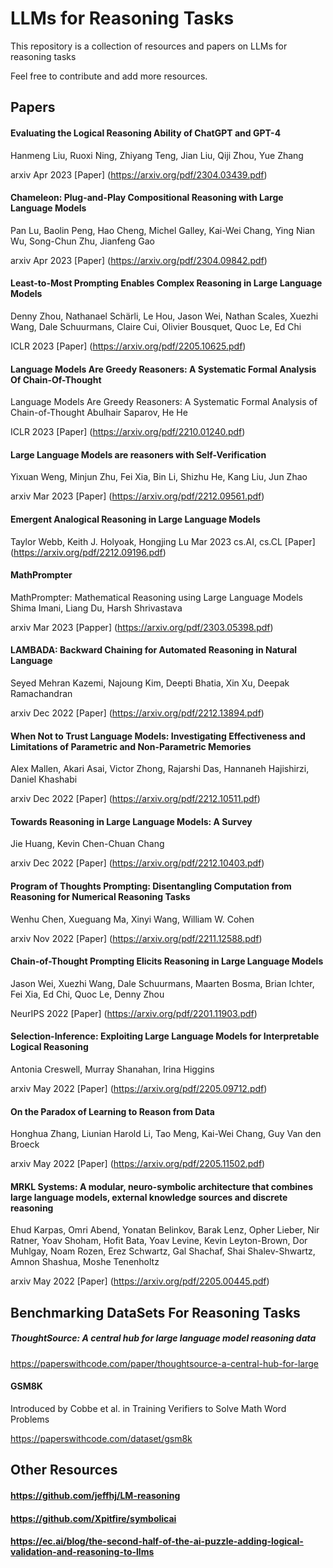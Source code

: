 # LLMs for Reasoning Tasks


This repository is a collection of resources and papers on LLMs for reasoning tasks

Feel free to contribute and add more resources.
 

## Papers

#### Evaluating the Logical Reasoning Ability of ChatGPT and GPT-4
Hanmeng Liu, Ruoxi Ning, Zhiyang Teng, Jian Liu, Qiji Zhou, Yue Zhang

arxiv Apr 2023 [Paper] (https://arxiv.org/pdf/2304.03439.pdf)

#### Chameleon: Plug-and-Play Compositional Reasoning with Large Language Models
Pan Lu, Baolin Peng, Hao Cheng, Michel Galley, Kai-Wei Chang, Ying Nian Wu, Song-Chun Zhu, Jianfeng Gao 

arxiv Apr 2023 [Paper] (https://arxiv.org/pdf/2304.09842.pdf)

#### Least-to-Most Prompting Enables Complex Reasoning in Large Language Models
Denny Zhou, Nathanael Schärli, Le Hou, Jason Wei, Nathan Scales, Xuezhi Wang, Dale Schuurmans, Claire Cui, Olivier Bousquet, Quoc Le, Ed Chi

ICLR 2023 [Paper] (https://arxiv.org/pdf/2205.10625.pdf)

#### Language Models Are Greedy Reasoners: A Systematic Formal Analysis Of Chain-Of-Thought
Language Models Are Greedy Reasoners: A Systematic Formal Analysis of Chain-of-Thought
Abulhair Saparov, He He

ICLR 2023 [Paper] (https://arxiv.org/pdf/2210.01240.pdf)

#### Large Language Models are reasoners with Self-Verification
Yixuan Weng, Minjun Zhu, Fei Xia, Bin Li, Shizhu He, Kang Liu, Jun Zhao 

arxiv Mar 2023 [Paper] (https://arxiv.org/pdf/2212.09561.pdf)

#### Emergent Analogical Reasoning in Large Language Models
Taylor Webb, Keith J. Holyoak, Hongjing Lu
Mar 2023 cs.AI, cs.CL [Paper] (https://arxiv.org/pdf/2212.09196.pdf)

####  MathPrompter 
MathPrompter: Mathematical Reasoning using Large Language Models
Shima Imani, Liang Du, Harsh Shrivastava

arxiv Mar 2023 [Papper] (https://arxiv.org/pdf/2303.05398.pdf)

#### LAMBADA: Backward Chaining for Automated Reasoning in Natural Language
Seyed Mehran Kazemi, Najoung Kim, Deepti Bhatia, Xin Xu, Deepak Ramachandran 

arxiv Dec 2022 [Paper] (https://arxiv.org/pdf/2212.13894.pdf)

#### When Not to Trust Language Models: Investigating Effectiveness and Limitations of Parametric and Non-Parametric Memories
Alex Mallen, Akari Asai, Victor Zhong, Rajarshi Das, Hannaneh Hajishirzi, Daniel Khashabi 

arxiv Dec 2022 [Paper] (https://arxiv.org/pdf/2212.10511.pdf)

#### Towards Reasoning in Large Language Models: A Survey
Jie Huang, Kevin Chen-Chuan Chang

arxiv Dec 2022 [Paper] (https://arxiv.org/pdf/2212.10403.pdf)

#### Program of Thoughts Prompting: Disentangling Computation from Reasoning for Numerical Reasoning Tasks
Wenhu Chen, Xueguang Ma, Xinyi Wang, William W. Cohen

arxiv Nov 2022 [Paper] (https://arxiv.org/pdf/2211.12588.pdf)

#### Chain-of-Thought Prompting Elicits Reasoning in Large Language Models
Jason Wei, Xuezhi Wang, Dale Schuurmans, Maarten Bosma, Brian Ichter, Fei Xia, Ed Chi, Quoc Le, Denny Zhou 

NeurIPS 2022 [Paper] (https://arxiv.org/pdf/2201.11903.pdf)

#### Selection-Inference: Exploiting Large Language Models for Interpretable Logical Reasoning
Antonia Creswell, Murray Shanahan, Irina Higgins

arxiv May 2022 [Paper] (https://arxiv.org/pdf/2205.09712.pdf)

#### On the Paradox of Learning to Reason from Data
Honghua Zhang, Liunian Harold Li, Tao Meng, Kai-Wei Chang, Guy Van den Broeck 

arxiv May 2022 [Paper] (https://arxiv.org/pdf/2205.11502.pdf)

#### MRKL Systems: A modular, neuro-symbolic architecture that combines large language models, external knowledge sources and discrete reasoning
Ehud Karpas, Omri Abend, Yonatan Belinkov, Barak Lenz, Opher Lieber, Nir Ratner, Yoav Shoham, Hofit Bata, Yoav Levine, Kevin Leyton-Brown, Dor Muhlgay, Noam Rozen, Erez Schwartz, Gal Shachaf, Shai Shalev-Shwartz, Amnon Shashua, Moshe Tenenholtz

arxiv May 2022 [Paper] (https://arxiv.org/pdf/2205.00445.pdf)

## Benchmarking DataSets For Reasoning Tasks

##### ThoughtSource: A central hub for large language model reasoning data

https://paperswithcode.com/paper/thoughtsource-a-central-hub-for-large

#### GSM8K
Introduced by Cobbe et al. in Training Verifiers to Solve Math Word Problems

https://paperswithcode.com/dataset/gsm8k

## Other Resources 

#### https://github.com/jeffhj/LM-reasoning

#### https://github.com/Xpitfire/symbolicai

#### https://ec.ai/blog/the-second-half-of-the-ai-puzzle-adding-logical-validation-and-reasoning-to-llms

